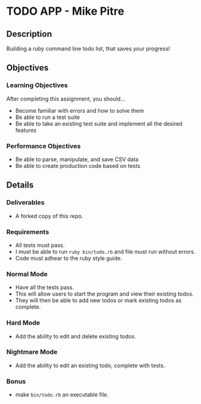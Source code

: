 # TODO APP - Mike Pitre

## Description

 Building a ruby command line todo list, that saves your progress!

## Objectives

### Learning Objectives
 After completing this assignment, you should…

  - Become familiar with errors and how to solve them
  - Be able to run a test suite
  - Be able to take an existing test suite and implement all the desired features

### Performance Objectives

  - Be able to parse, manipulate, and save CSV data
  - Be able to create production code based on tests

## Details

### Deliverables

  - A forked copy of this repo.

### Requirements

  - All tests must pass.
  - I must be able to run `ruby bin/todo.rb` and file must run without errors.
  - Code must adhear to the ruby style guide.

### Normal Mode

  - Have all the tests pass.
  - This will allow users to start the program and view their existing todos.
  - They will then be able to add new todos or mark existing todos as complete.

### Hard Mode

  - Add the ability to edit and delete existing todos.

### Nightmare Mode

  - Add the ability to edit an existing todo, complete with tests.

### Bonus

  - make `bin/todo.rb` an executable file.

